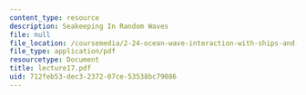 ```yaml
---
content_type: resource
description: Seakeeping In Random Waves
file: null
file_location: /coursemedia/2-24-ocean-wave-interaction-with-ships-and-offshore-energy-systems-13-022-spring-2002/712feb53dec3237207ce53538bc79086_lecture17.pdf
file_type: application/pdf
resourcetype: Document
title: lecture17.pdf
uid: 712feb53-dec3-2372-07ce-53538bc79086
---
```

